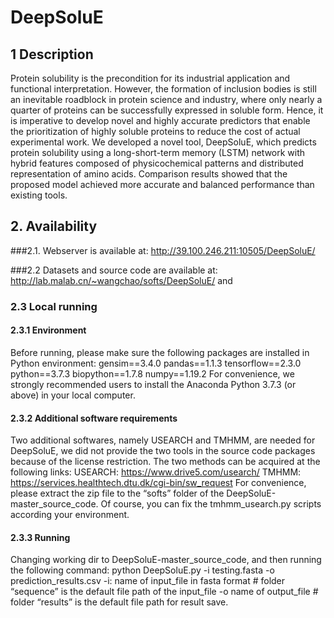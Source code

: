 # DeepSoluE

## 1 Description
Protein solubility is the precondition for its industrial application and functional interpretation. However, the formation of inclusion bodies is still an inevitable roadblock in protein science and industry, where only nearly a quarter of proteins can be successfully expressed in soluble form. Hence, it is imperative to develop novel and highly accurate predictors that enable the prioritization of highly soluble proteins to reduce the cost of actual experimental work. 
We developed a novel tool, DeepSoluE, which predicts protein solubility using a long-short-term memory (LSTM) network with hybrid features composed of physicochemical patterns and distributed representation of amino acids. Comparison results showed that the proposed model achieved more accurate and balanced performance than existing tools.

## 2. Availability
###2.1. Webserver is available at: http://39.100.246.211:10505/DeepSoluE/

###2.2 Datasets and source code are available at:
 http://lab.malab.cn/~wangchao/softs/DeepSoluE/ and
 
### 2.3 Local running
#### 2.3.1 Environment
Before running, please make sure the following packages are installed in Python environment:
gensim==3.4.0
pandas==1.1.3
tensorflow==2.3.0
python==3.7.3
biopython==1.7.8
numpy==1.19.2
For convenience, we strongly recommended users to install the Anaconda Python 3.7.3 (or above) in your local computer.

#### 2.3.2 Additional software requirements
Two additional softwares, namely USEARCH and TMHMM, are needed for DeepSoluE, we did not provide the two tools in the source code packages because of the license restriction. The two methods can be acquired at the following links:
USEARCH: https://www.drive5.com/usearch/
TMHMM: https://services.healthtech.dtu.dk/cgi-bin/sw_request
For convenience, please extract the zip file to the “softs” folder of the DeepSoluE-master_source_code. Of course, you can fix the tmhmm_usearch.py scripts according your environment.

#### 2.3.3 Running
Changing working dir to DeepSoluE-master_source_code, and then running the following command:
python DeepSoluE.py -i testing.fasta -o prediction_results.csv
-i: name of input_file in fasta format   # folder “sequence” is the default file path of the input_file 
-o name of output_file              # folder “results” is the default file path for result save.
